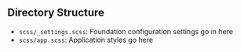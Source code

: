 ## Directory Structure

  * `scss/_settings.scss`: Foundation configuration settings go in here
  * `scss/app.scss`: Application styles go here
